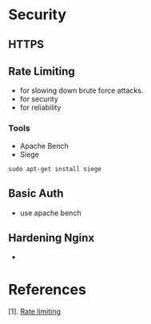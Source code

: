 # Security

## HTTPS

## Rate Limiting
* for slowing  down brute force attacks.
* for security
* for reliability

### Tools
* Apache Bench
* Siege
```
sudo apt-get install siege
```

## Basic Auth
* use apache bench

## Hardening Nginx
* 

# References
[1]. [Rate limiting](https://www.freecodecamp.org/news/nginx-rate-limiting-in-a-nutshell-128fe9e0126c/)

